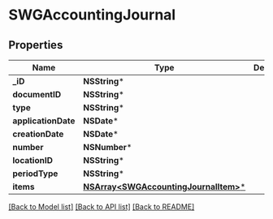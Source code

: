 # SWGAccountingJournal

## Properties
Name | Type | Description | Notes
------------ | ------------- | ------------- | -------------
**_iD** | **NSString*** |  | [optional] 
**documentID** | **NSString*** |  | [optional] 
**type** | **NSString*** |  | [optional] 
**applicationDate** | **NSDate*** |  | [optional] 
**creationDate** | **NSDate*** |  | [optional] 
**number** | **NSNumber*** |  | [optional] 
**locationID** | **NSString*** |  | [optional] 
**periodType** | **NSString*** |  | [optional] 
**items** | [**NSArray&lt;SWGAccountingJournalItem&gt;***](SWGAccountingJournalItem.md) |  | [optional] 

[[Back to Model list]](../README.md#documentation-for-models) [[Back to API list]](../README.md#documentation-for-api-endpoints) [[Back to README]](../README.md)


